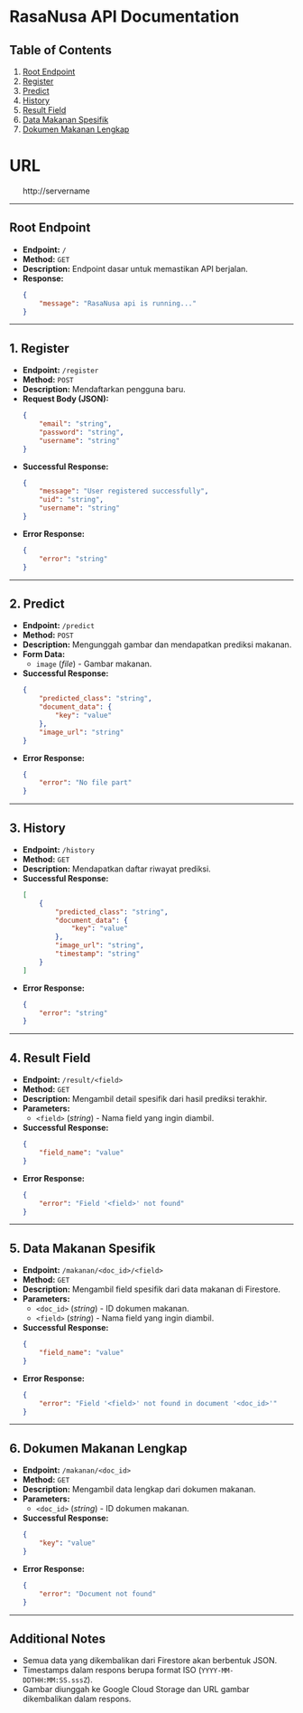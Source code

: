 # **RasaNusa API Documentation**

## **Table of Contents**
1. [Root Endpoint](#root-endpoint)
2. [Register](#1-register)
3. [Predict](#2-predict)
4. [History](#3-history)
5. [Result Field](#4-result-field)
6. [Data Makanan Spesifik](#5-data-makanan-spesifik)
7. [Dokumen Makanan Lengkap](#6-dokumen-makanan-lengkap)

# **URL**
<ul>http://servername</ul>

---

## **Root Endpoint**
- **Endpoint:** `/`
- **Method:** `GET`
- **Description:** Endpoint dasar untuk memastikan API berjalan.
- **Response:**
    ```json
    {
        "message": "RasaNusa api is running..."
    }
    ```

---

## **1. Register**
- **Endpoint:** `/register`
- **Method:** `POST`
- **Description:** Mendaftarkan pengguna baru.
- **Request Body (JSON):**
    ```json
    {
        "email": "string",
        "password": "string",
        "username": "string"
    }
    ```
- **Successful Response:**
    ```json
    {
        "message": "User registered successfully",
        "uid": "string",
        "username": "string"
    }
    ```
- **Error Response:**
    ```json
    {
        "error": "string"
    }
    ```

---

## **2. Predict**
- **Endpoint:** `/predict`
- **Method:** `POST`
- **Description:** Mengunggah gambar dan mendapatkan prediksi makanan.
- **Form Data:**
    - `image` (*file*) - Gambar makanan.
- **Successful Response:**
    ```json
    {
        "predicted_class": "string",
        "document_data": {
            "key": "value"
        },
        "image_url": "string"
    }
    ```
- **Error Response:**
    ```json
    {
        "error": "No file part"
    }
    ```

---

## **3. History**
- **Endpoint:** `/history`
- **Method:** `GET`
- **Description:** Mendapatkan daftar riwayat prediksi.
- **Successful Response:**
    ```json
    [
        {
            "predicted_class": "string",
            "document_data": {
                "key": "value"
            },
            "image_url": "string",
            "timestamp": "string"
        }
    ]
    ```
- **Error Response:**
    ```json
    {
        "error": "string"
    }
    ```

---

## **4. Result Field**
- **Endpoint:** `/result/<field>`
- **Method:** `GET`
- **Description:** Mengambil detail spesifik dari hasil prediksi terakhir.
- **Parameters:**
    - `<field>` (*string*) - Nama field yang ingin diambil.
- **Successful Response:**
    ```json
    {
        "field_name": "value"
    }
    ```
- **Error Response:**
    ```json
    {
        "error": "Field '<field>' not found"
    }
    ```

---

## **5. Data Makanan Spesifik**
- **Endpoint:** `/makanan/<doc_id>/<field>`
- **Method:** `GET`
- **Description:** Mengambil field spesifik dari data makanan di Firestore.
- **Parameters:**
    - `<doc_id>` (*string*) - ID dokumen makanan.
    - `<field>` (*string*) - Nama field yang ingin diambil.
- **Successful Response:**
    ```json
    {
        "field_name": "value"
    }
    ```
- **Error Response:**
    ```json
    {
        "error": "Field '<field>' not found in document '<doc_id>'"
    }
    ```

---

## **6. Dokumen Makanan Lengkap**
- **Endpoint:** `/makanan/<doc_id>`
- **Method:** `GET`
- **Description:** Mengambil data lengkap dari dokumen makanan.
- **Parameters:**
    - `<doc_id>` (*string*) - ID dokumen makanan.
- **Successful Response:**
    ```json
    {
        "key": "value"
    }
    ```
- **Error Response:**
    ```json
    {
        "error": "Document not found"
    }
    ```

---

## **Additional Notes**
- Semua data yang dikembalikan dari Firestore akan berbentuk JSON.
- Timestamps dalam respons berupa format ISO (`YYYY-MM-DDTHH:MM:SS.sssZ`).
- Gambar diunggah ke Google Cloud Storage dan URL gambar dikembalikan dalam respons.
